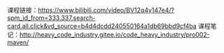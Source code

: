 课程链接：https://www.bilibili.com/video/BV12q4y147e4/?spm_id_from=333.337.search-card.all.click&vd_source=b4d4dcdd240550164a1db69bbd9cf4ba
课程笔记：http://heavy_code_industry.gitee.io/code_heavy_industry/pro002-maven/

